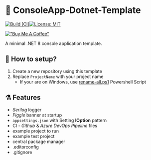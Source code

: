 # 📝 ConsoleApp-Dotnet-Template

[![Build [CI]](https://github.com/jurczewski/DotnetEmptyTemplate/actions/workflows/build.yaml/badge.svg)](https://github.com/jurczewski/DotnetEmptyTemplate/actions/workflows/build.yaml)[![License: MIT](https://img.shields.io/badge/License-MIT-blue.svg)](https://opensource.org/licenses/MIT)

[!["Buy Me A Coffee"](https://www.buymeacoffee.com/assets/img/custom_images/orange_img.png)](https://www.buymeacoffee.com/jurczewski)

A minimal .NET 8 console application template.

## 🔧 How to setup?

1. Create a new repository using this template
2. Replace `ProjectName` with your project name
    - If your are on Windows, use [rename-all.ps1](./rename-all.ps1) Powershell Script

## ⚗️ Features

- _Serilog_ logger
- _Figgle_ banner at startup
- `appsettings.json` with Setting __IOption__ pattern
- CI - _Github_ & _Azure DevOps Pipeline_ files
- example project to run
- example test project
- central package manager
- .editorconfig
- .gitignore
